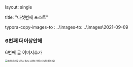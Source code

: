 layout: single

title:  "다섯번째 포스트"

typora-copy-images-to : ..\images-to: ..\images\2021-09-09



### 6번째 더이상안해

6번째 글 이미지추가

<img src="C:\Users\user\Desktop\dc8b3d02-a15a-4afa-a88b-989cf2a50476 (2).jpg" alt="dc8b3d02-a15a-4afa-a88b-989cf2a50476 (2)" style="zoom:50%;" />

